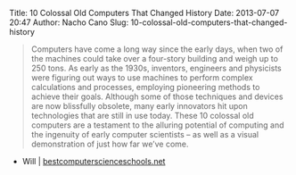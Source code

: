 Title: 10 Colossal Old Computers That Changed History
Date: 2013-07-07 20:47
Author: Nacho Cano
Slug: 10-colossal-old-computers-that-changed-history

> Computers have come a long way since the early days, when two of the
> machines could take over a four-story building and weigh up to 250
> tons. As early as the 1930s, inventors, engineers and physicists were
> figuring out ways to use machines to perform complex calculations and
> processes, employing pioneering methods to achieve their goals.
> Although some of those techniques and devices are now blissfully
> obsolete, many early innovators hit upon technologies that are still
> in use today. These 10 colossal old computers are a testament to the
> alluring potential of computing and the ingenuity of early computer
> scientists – as well as a visual demonstration of just how far we’ve
> come.

- Will | [bestcomputerscienceschools.net][]

  [bestcomputerscienceschools.net]: http://www.bestcomputerscienceschools.net/10-colossal-old-computers-that-changed-history/
    "10 Colossal Old Computers That Changed History"
